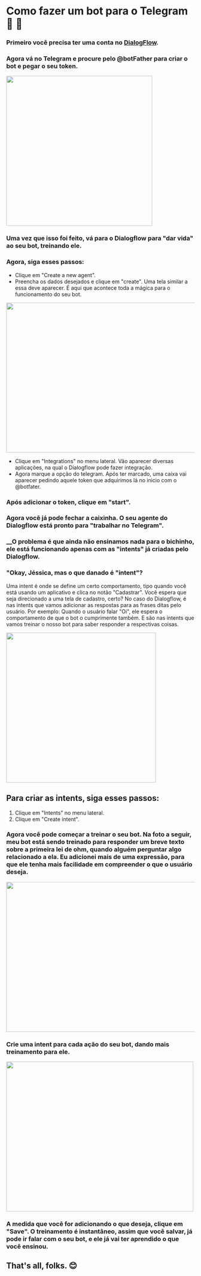 # Como fazer um bot para o Telegram :iphone: 🤖

### Primeiro você precisa ter uma conta no [DialogFlow](https://www.google.com/url?sa=t&rct=j&q=&esrc=s&source=web&cd=1&cad=rja&uact=8&ved=2ahUKEwiG94b-nJrlAhWWH7kGHfn1BfsQFjAAegQICBAC&url=https%3A%2F%2Fdialogflow.com%2F&usg=AOvVaw3iZls3qgojxCPzBzYjQwrV).

### Agora vá no Telegram e procure pelo @botFather para criar o bot e pegar o seu token.

<img src="https://i.ibb.co/N1VkSkq/gettoken.png" width="390" height="400">

### Uma vez que isso foi feito, vá para o Dialogflow para "dar vida" ao seu bot, treinando ele. 

### __Agora, siga esses passos:__

* Clique em "Create a new agent". 
* Preencha os dados desejados e clique em "create".
Uma tela similar a essa deve aparecer. É aqui que acontece toda a mágica para o funcionamento do seu bot. 
<img src="https://i.ibb.co/CnkscqY/initialdg.png" width="700" height="400" >

* Clique em "Integrations" no menu lateral. Vão aparecer diversas aplicações, na qual o Dialogflow pode fazer integração.
* Agora marque a opção do telegram. Após ter marcado, uma caixa vai aparecer pedindo aquele token que adquirimos lá no inicio com o @botfater.

### Após adicionar o token, clique em "start".

### Agora você já pode fechar a caixinha. O seu agente do Dialogflow está pronto para "trabalhar no Telegram".

### __O problema é que ainda não ensinamos nada para o bichinho, ele está funcionando apenas com as "intents" já criadas pelo Dialogflow.

### "Okay, Jéssica, mas o que danado é "intent"?
Uma intent é onde se define um certo comportamento, tipo quando você está usando um aplicativo e clica no notão "Cadastrar". Você espera que seja direcionado a uma tela de cadastro, certo?
No caso do Dialogflow, é nas intents que vamos adicionar as respostas para as frases ditas pelo usuário. Por exemplo: Quando o usuário falar "Oi", ele espera o comportamento de que o bot o cumprimente também. E são nas intents que vamos treinar o nosso bot para saber responder a respectivas coisas.

<img src="https://i.ibb.co/VVsLy9J/initialdg.png" width="400" height="400" >

## __Para criar as intents, siga esses passos:__
1. Clique em "Intents" no menu lateral. 
2. Clique em "Create intent". 


### Agora você pode começar a treinar o seu bot. Na foto a seguir, meu bot está sendo treinado para responder um breve texto sobre a  primeira lei de ohm, quando alguém perguntar algo relacionado a ela. Eu adicionei mais de uma expressão, para que ele tenha mais facilidade em compreender o que o usuário deseja. 
<img src="https://i.ibb.co/17wyzNm/initialdg.png" width="700" height="400" >

### Crie uma intent para cada ação do seu bot, dando mais treinamento para ele.

<img src="https://i.ibb.co/NxVdv5R/initialdg.png" width="500" height="400" >

### A medida que você for adicionando o que deseja, clique em "Save". O treinamento é instantâneo, assim que você salvar, já pode ir falar com o seu bot, e ele já vai ter aprendido o que você ensinou.

## That's all, folks. :blush: 



